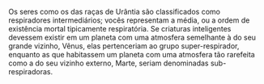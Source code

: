 ﻿Os seres como os das raças de Urântia são classificados como respiradores intermediários; vocês representam a média, ou a ordem de existência mortal tipicamente respiratória. Se criaturas inteligentes devessem existir em um planeta com uma atmosfera semelhante à do seu grande vizinho, Vênus, elas pertenceriam ao grupo super-respirador, enquanto as que habitassem um planeta com uma atmosfera tão rarefeita como a do seu vizinho externo, Marte, seriam denominadas sub-respiradoras.